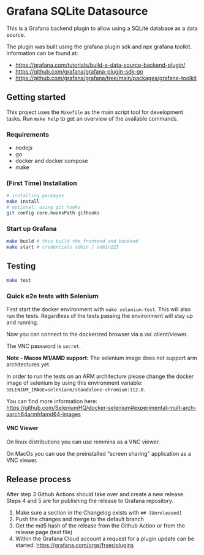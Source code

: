 # Grafana SQLite Datasource

This is a Grafana backend plugin to allow using a SQLite database as a data source.

The plugin was built using the grafana plugin sdk and npx grafana toolkit. Information can be
found at:

- <https://grafana.com/tutorials/build-a-data-source-backend-plugin/>
- <https://github.com/grafana/grafana-plugin-sdk-go>
- <https://github.com/grafana/grafana/tree/main/packages/grafana-toolkit>

## Getting started

This project uses the `Makefile` as the main script tool for development tasks. Run `make help` to
get an overview of the available commands.

### Requirements

- nodejs
- go
- docker and docker compose
- make

### (First Time) Installation

```sh
# installing packages
make install
# optional: using git hooks
git config core.hooksPath githooks
```

### Start up Grafana

```sh
make build # this build the frontend and backend
make start # credentials admin / admin123
```

## Testing

```sh
make test
```

### Quick e2e tests with Selenium

First start the docker environment with `make selenium-test`. This will also run the tests.
Regardless of the tests passing the environment will stay up and running.

Now you can connect to the dockerized browser via a `VNC` client/viewer.

The VNC password is `secret`.

**Note - Macos M1/AMD support:** The selenium image does not support arm architectures yet.

In order to run the tests on an ARM architecture please change the docker image of selenium by using this environment variable:
`SELENIUM_IMAGE=seleniarm/standalone-chromium:112.0`.

You can find more information here: <https://github.com/SeleniumHQ/docker-selenium#experimental-mult-arch-aarch64armhfamd64-images>

#### VNC Viewer

On linux distributions you can use remmina as a VNC viewer.

On MacOs you can use the preinstalled "screen sharing" application as a VNC viewer.

## Release process

After step 3 Github Actions should take over and create a new release.
Steps 4 and 5 are for publishing the release to Grafana repository.

1. Make sure a section in the Changelog exists with `## [Unreleased]`
2. Push the changes and merge to the default branch
3. Get the md5 hash of the release from the Github Action or from the release page (text file)
4. Within the Grafana Cloud account a request for a plugin update can be started:
   <https://grafana.com/orgs/frser/plugins>
